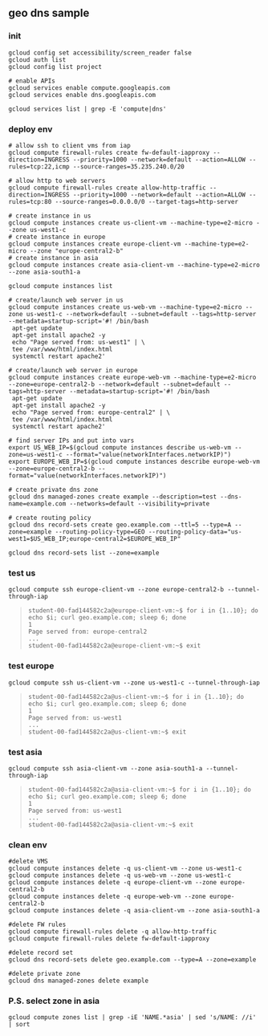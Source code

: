 





## geo dns sample

### init
```
gcloud config set accessibility/screen_reader false
gcloud auth list
gcloud config list project

# enable APIs
gcloud services enable compute.googleapis.com
gcloud services enable dns.googleapis.com

gcloud services list | grep -E 'compute|dns'
```

### deploy env
```
# allow ssh to client vms from iap
gcloud compute firewall-rules create fw-default-iapproxy --direction=INGRESS --priority=1000 --network=default --action=ALLOW --rules=tcp:22,icmp --source-ranges=35.235.240.0/20

# allow http to web servers
gcloud compute firewall-rules create allow-http-traffic --direction=INGRESS --priority=1000 --network=default --action=ALLOW --rules=tcp:80 --source-ranges=0.0.0.0/0 --target-tags=http-server

# create instance in us
gcloud compute instances create us-client-vm --machine-type=e2-micro --zone us-west1-c
# create instance in europe
gcloud compute instances create europe-client-vm --machine-type=e2-micro --zone "europe-central2-b"
# create instance in asia
gcloud compute instances create asia-client-vm --machine-type=e2-micro --zone asia-south1-a

gcloud compute instances list

# create/launch web server in us
gcloud compute instances create us-web-vm --machine-type=e2-micro --zone us-west1-c --network=default --subnet=default --tags=http-server --metadata=startup-script='#! /bin/bash
 apt-get update
 apt-get install apache2 -y
 echo "Page served from: us-west1" | \
 tee /var/www/html/index.html
 systemctl restart apache2'

# create/launch web server in europe
gcloud compute instances create europe-web-vm --machine-type=e2-micro --zone=europe-central2-b --network=default --subnet=default --tags=http-server --metadata=startup-script='#! /bin/bash
 apt-get update
 apt-get install apache2 -y
 echo "Page served from: europe-central2" | \
 tee /var/www/html/index.html
 systemctl restart apache2'

# find server IPs and put into vars
export US_WEB_IP=$(gcloud compute instances describe us-web-vm --zone=us-west1-c --format="value(networkInterfaces.networkIP)")
export EUROPE_WEB_IP=$(gcloud compute instances describe europe-web-vm --zone=europe-central2-b --format="value(networkInterfaces.networkIP)")

# create private dns zone
gcloud dns managed-zones create example --description=test --dns-name=example.com --networks=default --visibility=private

# create routing policy
gcloud dns record-sets create geo.example.com --ttl=5 --type=A --zone=example --routing-policy-type=GEO --routing-policy-data="us-west1=$US_WEB_IP;europe-central2=$EUROPE_WEB_IP"

gcloud dns record-sets list --zone=example
```

### test us
```
gcloud compute ssh europe-client-vm --zone europe-central2-b --tunnel-through-iap
```
> ```
> student-00-fad144582c2a@europe-client-vm:~$ for i in {1..10}; do echo $i; curl geo.example.com; sleep 6; done
> 1
> Page served from: europe-central2
> ...
> student-00-fad144582c2a@europe-client-vm:~$ exit
> ```

### test europe
```
gcloud compute ssh us-client-vm --zone us-west1-c --tunnel-through-iap
```
> ```
> student-00-fad144582c2a@us-client-vm:~$ for i in {1..10}; do echo $i; curl geo.example.com; sleep 6; done
> 1
> Page served from: us-west1
> ...
> student-00-fad144582c2a@us-client-vm:~$ exit
> ```

### test asia
```
gcloud compute ssh asia-client-vm --zone asia-south1-a --tunnel-through-iap
```
> ```
> student-00-fad144582c2a@asia-client-vm:~$ for i in {1..10}; do echo $i; curl geo.example.com; sleep 6; done
> 1
> Page served from: us-west1
> ...
> student-00-fad144582c2a@asia-client-vm:~$ exit
> ```

### clean env
```
#delete VMS
gcloud compute instances delete -q us-client-vm --zone us-west1-c
gcloud compute instances delete -q us-web-vm --zone us-west1-c
gcloud compute instances delete -q europe-client-vm --zone europe-central2-b
gcloud compute instances delete -q europe-web-vm --zone europe-central2-b
gcloud compute instances delete -q asia-client-vm --zone asia-south1-a

#delete FW rules
gcloud compute firewall-rules delete -q allow-http-traffic
gcloud compute firewall-rules delete fw-default-iapproxy

#delete record set
gcloud dns record-sets delete geo.example.com --type=A --zone=example

#delete private zone
gcloud dns managed-zones delete example
```


### P.S. select zone in asia
```
gcloud compute zones list | grep -iE 'NAME.*asia' | sed 's/NAME: //i' | sort
```
